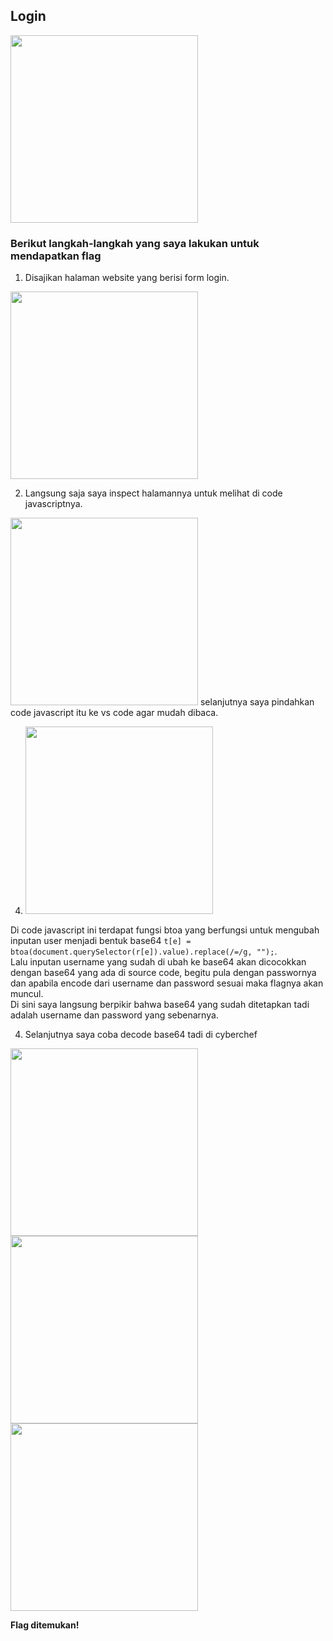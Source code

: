 ## Login  

<img src='https://github.com/lutvan/Writeup-CTF/blob/main/web%20exploitation/Login/images/1.png' width='300px'>  

### Berikut langkah-langkah yang saya lakukan untuk mendapatkan flag  


1. Disajikan halaman website yang berisi form login.  
<img src='https://github.com/lutvan/Writeup-CTF/blob/main/web%20exploitation/Login/images/2.png' width='300px'>  

2. Langsung saja saya inspect halamannya untuk melihat di code javascriptnya.  
<img src='https://github.com/lutvan/Writeup-CTF/blob/main/web%20exploitation/Login/images/3.png' width='300px'>  
selanjutnya saya pindahkan code javascript itu ke vs code agar mudah dibaca.
 

4. <img src='https://github.com/lutvan/Writeup-CTF/blob/main/web%20exploitation/Login/images/7.png' width='300px'>  
Di code javascript ini terdapat fungsi btoa yang berfungsi untuk mengubah inputan user menjadi bentuk base64 `t[e] = btoa(document.querySelector(r[e]).value).replace(/=/g, "");`.  
Lalu inputan username yang sudah di ubah ke base64 akan dicocokkan dengan base64 yang ada di source code, begitu pula dengan passwornya dan apabila encode dari username dan password sesuai maka flagnya akan muncul.   
Di sini saya langsung berpikir bahwa base64 yang sudah ditetapkan tadi adalah username dan password yang sebenarnya.  

4. Selanjutnya saya coba decode base64 tadi di cyberchef  
<img src='https://github.com/lutvan/Writeup-CTF/blob/main/web%20exploitation/Login/images/4.png' width='300px'>  
<img src='https://github.com/lutvan/Writeup-CTF/blob/main/web%20exploitation/Login/images/5.png' width='300px'>  
<img src='https://github.com/lutvan/Writeup-CTF/blob/main/web%20exploitation/Login/images/6.png' width='300px'>

**Flag ditemukan!**  

